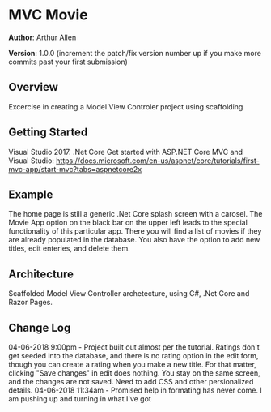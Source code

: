 # MVC Movie

**Author**: Arthur Allen

**Version**: 1.0.0 (increment the patch/fix version number up if you make more commits past your first submission)

## Overview
<!-- Provide a high level overview of what this application is and why you are building it, beyond the fact that it's an assignment for a Code Fellows 401 class. (i.e. What's your problem domain?) -->
Excercise in creating a Model View Controler project using scaffolding

## Getting Started
<!-- What are the steps that a user must take in order to build this app on their own machine and get it running? -->
Visual Studio 2017.
.Net Core
Get started with ASP.NET Core MVC and Visual Studio: https://docs.microsoft.com/en-us/aspnet/core/tutorials/first-mvc-app/start-mvc?tabs=aspnetcore2x

## Example
<!-- Show them what looks like and how to use the application.  -->
The home page is still a generic .Net Core splash screen with a carosel.  The Movie App option on the black bar on the upper left leads to the special functionality of this particular app.  There you will find a list of movies if they are already populated in the database.  You also have the option to add new titles, edit enteries, and delete them.

## Architecture
<!-- Provide a detailed description of the application design. What technologies (languages, libraries, etc) you're using, and any other relevant design information. -->
Scaffolded Model View Controller archetecture, using C#, .Net Core and Razor Pages.

## Change Log
<!-- Use this are to document the iterative changes made to your application as each feature is successfully implemented. Use time stamps. Here's an example:

01-01-2001 4:59pm - Added functionality to add and delete some things. -->
04-06-2018 9:00pm - Project built out almost per the tutorial.  Ratings don't get seeded into the database, and there is no rating option in the edit form, though you can create a rating when you make a new title.  For that matter, clicking "Save changes" in edit does nothing.  You stay on the same screen, and the changes are not saved.  Need to add CSS and other persionalized details.
04-06-2018 11:34am - Promised help in formating has never come.  I am pushing up and turning in what I've got